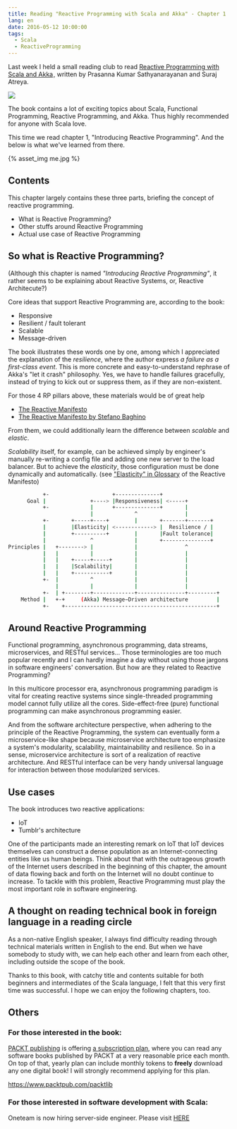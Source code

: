 ```yaml
---
title: Reading "Reactive Programming with Scala and Akka" - Chapter 1
lang: en
date: 2016-05-12 10:00:00
tags:
  - Scala
  - ReactiveProgramming
---
```


Last week I held a small reading club to read <a  href="http://www.amazon.com/gp/product/1783984341/ref=as_li_tl?ie=UTF8&camp=1789&creative=9325&creativeASIN=1783984341&linkCode=as2&tag=tkqubo-20&linkId=3DD3AV3FBDD6745N">Reactive Programming with Scala and Akka</a><img src="http://ir-na.amazon-adsystem.com/e/ir?t=tkqubo-20&l=as2&o=1&a=1783984341" width="1" height="1" border="0" alt="" style="border:none !important; margin:0px !important;" />, written by Prasanna Kumar Sathyanarayanan and Suraj Atreya.

<a  href="http://www.amazon.com/gp/product/1783984341/ref=as_li_tl?ie=UTF8&camp=1789&creative=9325&creativeASIN=1783984341&linkCode=as2&tag=tkqubo-20&linkId=JASVNACQ5LY5DXPL"><img border="0" src="http://ws-na.amazon-adsystem.com/widgets/q?_encoding=UTF8&ASIN=1783984341&Format=_SL110_&ID=AsinImage&MarketPlace=US&ServiceVersion=20070822&WS=1&tag=tkqubo-20" ></a><img src="http://ir-na.amazon-adsystem.com/e/ir?t=tkqubo-20&l=as2&o=1&a=1783984341" width="1" height="1" border="0" alt="" style="border:none !important; margin:0px !important;" />

The book contains a lot of exciting topics about Scala, Functional Programming, Reactive Programming, and Akka.  Thus highly recommended for anyone with Scala love.

This time we read chapter 1, "Introducing Reactive Programming".  And the below is what we've learned from there.

{% asset_img me.jpg %}

## Contents

This chapter largely contains these three parts, briefing the concept of reactive programming.

- What is Reactive Programming?
- Other stuffs around Reactive Programming
- Actual use case of Reactive Programming

## So what is Reactive Programming?

(Although this chapter is named *"Introducing Reactive Programming"*, it rather seems to be explaining about Reactive Systems, or, Reactive Architecute?)

Core ideas that support Reactive Programming are, according to the book:

- Responsive
- Resilient / fault tolerant
- Scalable
- Message-driven

The book illustrates these words one by one, among which I appreciated the explanation of the *resilience*, where the author express *a failure as a first-class event*.  This is more concrete and easy-to-understand rephrase of Akka's "let it crash" philosophy.  Yes, we have to handle failures gracefully, instead of trying to kick out or suppress them, as if they are non-existent.

For those 4 RP pillars above, these materials would be of great help

- [The Reactive Manifesto](http://www.reactivemanifesto.org/)
- [The Reactive Manifesto by Stefano Baghino](https://speakerdeck.com/stefanobaghino/the-reactive-manifesto) 

From them, we could additionally learn the difference between *scalable* and *elastic*.

*Scalability* itself, for example, can be achieved simply by engineer's manually re-writing a config file and adding one new server to the load balancer.  But to achieve the *elasticity*, those configuration must be done dynamically and automatically.  (see ["Elasticity" in Glossary](http://www.reactivemanifesto.org/glossary#Elasticity) of the Reactive Manifesto)

<style>.gutter { display: none; }</style>
``` bash So something like this?
           +-                    +--------------+
      Goal |              +----> |Responsiveness| <-----+
           +-             |      +--------------+       |
                          |             ^               |
           +-       +-----+----+        |       +-------+-------+
           |        |Elasticity| <------------> |  Resilience / |
           |        +----------+        |       |Fault tolerance|
           |              ^             |       +---------------+
Principles |   +--------> |             |               ^
           |   |          |             |               |
           |   |    +-----+-----+       |               |
           |   |    |Scalability|       |               |
           |   |    +-----------+       |               |
           +-  |          ^             |               |
               |          |             |               |
           +-  | +--------+-------------+---------------+---------+
    Method |   +-+     (Akka) Message−Driven architecture         |
           +-    +------------------------------------------------+
```


## Around Reactive Programming

Functional programming, asynchronous programming, data streams, microservices, and RESTful services...  Those terminologies are too much popular recently and I can hardly imagine a day without using those jargons in software engineers' conversation.  But how are they related to Reactive Programming?

In this multicore processor era, asynchronous programming paradigm is vital for creating reactive systems since single-threaded programming model cannot fully utilize all the cores.  Side-effect-free (pure) functional programming can make asynchronous programming easier.

And from the software architecture perspective, when adhering to the principle of the Reactive Programming, the system can eventually form a microservice-like shape because microservice architecture too emphasize a system's modularity, scalability, maintainability and resilience.  So in a sense, microservice architecture is sort of a realization of reactive architecture.  And RESTful interface can be very handy universal language for interaction between those modularized services.

## Use cases

The book introduces two reactive applications:

- IoT
- Tumblr's architecture

One of the participants made an interesting remark on IoT that IoT devices themselves can construct a dense population as an Internet-connecting entities like us human beings.  Think about that with the outrageous growth of the Internet users described in the beginning of this chapter, the amount of data flowing back and forth on the Internet will no doubt continue to increase.  To tackle with this problem, Reactive Programming must play the most important role in software engineering.

## A thought on reading technical book in foreign language in a reading circle

As a non-native English speaker, I always find difficulty reading through technical materials written in English to the end.  But when we have somebody to study with, we can help each other and learn from each other, including outside the scope of the book.

Thanks to this book, with catchy title and contents suitable for both beginners and intermediates of the Scala language, I felt that this very first time was successful.  I hope we can enjoy the following chapters, too.

## Others

### For those interested in the book:

[PACKT publishing](https://www.packtpub.com/) is offering [a subscription plan](https://www.packtpub.com/books/subscription/packtlib), where you can read any software books published by PACKT at a very reasonable price each month.  On top of that, yearly plan can include monthly tokens to **freely** download any one digital book!  I will strongly recommend applying for this plan.

https://www.packtpub.com/packtlib

### For those interested in software development with Scala:

Oneteam is now hiring server-side engineer.  Please visit [HERE](https://one-team.com/recruit/)

